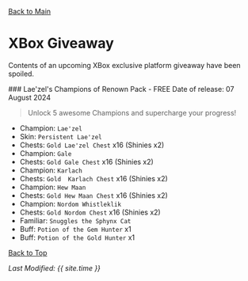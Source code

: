 [Back to Main](index.md)

# XBox Giveaway

Contents of an upcoming XBox exclusive platform giveaway have been spoiled.

<div markdown="1" class="abilityBorder"><div markdown="1" class="abilityBorderInner">
### Lae'zel's Champions of Renown Pack - FREE  
Date of release: 07 August 2024

> Unlock 5 awesome Champions and supercharge your progress!

* Champion: `Lae'zel`
* Skin: `Persistent Lae'zel`
* Chests: `Gold Lae'zel Chest` x16 (Shinies x2)
* Champion: `Gale`
* Chests: `Gold Gale Chest` x16 (Shinies x2)
* Champion: `Karlach`
* Chests: `Gold  Karlach Chest` x16 (Shinies x2)
* Champion: `Hew Maan`
* Chests: `Gold Hew Maan Chest` x16 (Shinies x2)
* Champion: `Nordom Whistleklik`
* Chests: `Gold Nordom Chest` x16 (Shinies x2)
* Familiar: `Snuggles the Sphynx Cat`
* Buff: `Potion of the Gem Hunter` x1
* Buff: `Potion of the Gold Hunter` x1
</div></div>

[Back to Top](#top)

*Last Modified: {{ site.time }}*